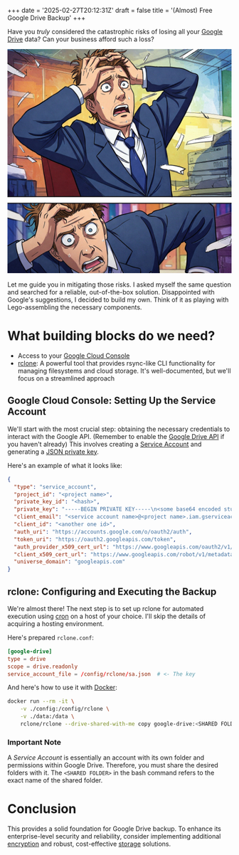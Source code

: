 +++
date = '2025-02-27T20:12:31Z'
draft = false
title = '(Almost) Free Google Drive Backup'
+++

Have you _truly_ considered the catastrophic risks of losing all your
 [Google Drive](https://drive.google.com/) data?
 Can your business afford such a loss?

![generate image in anime style where white collar in suit grabs his head because he realized that lost his reports ](suit.jpg)

Let me guide you in mitigating those risks. I asked myself the same question
 and searched for a reliable, out-of-the-box solution. Disappointed with
 Google's suggestions, I decided to build my own. Think of it as playing with
 Lego-assembling the necessary components.

# What building blocks do we need?

- Access to your [Google Cloud Console](https://console.cloud.google.com/iam-admin/serviceaccounts)
- [rclone](https://rclone.org): A powerful tool that provides rsync-like CLI
  functionality for managing filesystems and cloud storage. It's
  well-documented, but we'll focus on a streamlined approach

## Google Cloud Console: Setting Up the Service Account

We'll start with the most crucial step: obtaining the necessary credentials to
 interact with the Google API. (Remember to enable the
 [Google Drive API](https://console.cloud.google.com/apis/library/drive.googleapis.com)
 if you haven't already) This involves creating a
 [Service Account](https://console.cloud.google.com/iam-admin/serviceaccounts)
 and generating a [JSON private key](https://developers.google.com/workspace/guides/create-credentials#create_credentials_for_a_service_account).

Here's an example of what it looks like:

```json
{
  "type": "service_account",
  "project_id": "<project name>",
  "private_key_id": "<hash>",
  "private_key": "-----BEGIN PRIVATE KEY-----\n<some base64 encoded stuff>\n-----END PRIVATE KEY-----\n",
  "client_email": "<service account name>@<project name>.iam.gserviceaccount.com",
  "client_id": "<another one id>",
  "auth_uri": "https://accounts.google.com/o/oauth2/auth",
  "token_uri": "https://oauth2.googleapis.com/token",
  "auth_provider_x509_cert_url": "https://www.googleapis.com/oauth2/v1/certs",
  "client_x509_cert_url": "https://www.googleapis.com/robot/v1/metadata/x509/<service account name>%40<project name>.iam.gserviceaccount.com",
  "universe_domain": "googleapis.com"
}
```

## rclone: Configuring and Executing the Backup

We're almost there! The next step is to set up rclone for automated execution
 using [cron](https://en.wikipedia.org/wiki/Cron) on a host of your choice.
 I'll skip the details of acquiring a hosting environment.

Here's prepared `rclone.conf`:

```toml
[google-drive]
type = drive
scope = drive.readonly
service_account_file = /config/rclone/sa.json  # <- The key
```

And here's how to use it with [Docker](https://docs.docker.com/desktop/):

```bash
docker run --rm -it \
    -v ./config:/config/rclone \
    -v ./data:/data \
    rclone/rclone --drive-shared-with-me copy google-drive:<SHARED FOLDER> /data/$(date +"%Y-%m-%d")
```

### Important Note

A _Service Account_ is essentially an account with its own folder and
 permissions within Google Drive. Therefore, you must share the desired
 folders with it. The `<SHARED FOLDER>` in the bash command refers to
 the exact name of the shared folder.

# Conclusion

This provides a solid foundation for Google Drive backup. To enhance its
 enterprise-level security and reliability, consider implementing additional
 [encryption](https://rclone.org/crypt/) and robust, cost-effective
 [storage](https://rclone.org/s3/) solutions.
